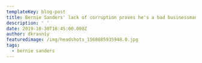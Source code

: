 ```yaml
---
templateKey: blog-post
title: Bernie Sanders' lack of corruption proves he's a bad businessman
description: ' '
date: 2019-10-30T16:45:00.000Z
author: dkrasniy
featuredimage: /img/headshots_1560885935948.0.jpg
tags:
  - bernie sanders
---
```


